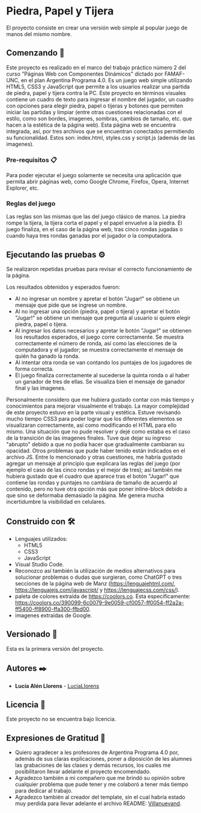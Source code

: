 # Piedra, Papel y Tijera

El proyecto consiste en crear una versión web simple al popular juego de manos del mismo nombre.

## Comenzando 🚀

Este proyecto es realizado en el marco del trabajo práctico número 2 del curso "Páginas Web con Componentes Dinámicos" dictado por FAMAF-UNC, en el plan Argentina Programa 4.0.
Es un juego web simple utilizando HTML5, CSS3 y JavaScript que permite a los usuarios realizar una partida de piedra, papel y tijera contra la PC.
Este proyecto en términos visuales contiene un cuadro de texto para ingresar el nombre del jugador, un cuadro con opciones para elegir piedra, papel o tijeras y botones que permiten iniciar las partidas y limpiar (entre otras cuestiones relacionadas con el estilo, como son bordes, imagenes, sombras, cambios de tamaño, etc. que hacen a la estética de la página web).
Esta página web se encuentra integrada, así, por tres archivos que se encuentran conectados permitiendo su funcionalidad. Estos son: index.html, styles.css y script.js (además de las imagenes).

### Pre-requisitos 📋

Para poder ejecutar el juego solamente se necesita una aplicación que permita abrir páginas web, como Google Chrome, Firefox, Opera, Internet Explorer, etc. 

### Reglas del juego

Las reglas son las mismas que las del juego clásico de manos. La piedra rompe la tijera, la tijera corta el papel y el papel envuelve a la piedra.
El juego finaliza, en el caso de la página web, tras cinco rondas jugadas o cuando haya tres rondas ganadas por el jugador o la computadora.

## Ejecutando las pruebas ⚙️

Se realizaron repetidas pruebas para revisar el correcto funcionamiento de la página.

Los resultados obtenidos y esperados fueron:

* Al no ingresar un nombre y apretar el botón "Jugar!" se obtiene un mensaje que pide que se ingrese un nombre.
* Al no ingresar una opción (piedra, papel o tijera) y apretar el botón "Jugar!" se obtiene un mensaje que pregunta al usuario si quiere elegir piedra, papel o tijera.
* Al ingresar los datos necesarios y apretar le botón "Jugar!" se obtienen los resultados esperados, el juego corre correctamente. Se muestra correctamente el número de ronda, así como las elecciones de la computadora y el jugador; se muestra correctamente el mensaje de quién ha ganado la ronda.
* Al intentar otra ronda se van contando los puntajes de los jugadores de forma correcta.
* El juego finaliza correctamente al sucederse la quinta ronda o al haber un ganador de tres de ellas. Se visualiza bien el mensaje de ganador final y las imagenes.

Personalmente considero que me hubiera gustado contar con más tiempo y conocimientos para mejorar visualmente el trabajo.
La mayor complejidad de este proyecto estuvo en la parte visual y estética. Estuve revisando mucho tiempo CSS3 para poder lograr que los diferentes elementos se visualizaran correctamente, así como modificando el HTML para ello mismo.
Una situación que no pude resolver y dejé como estaba es el caso de la transición de las imagenes finales. Tuve que dejar su ingreso "abrupto" debido a que no podía hacer que gradualmente cambiaran su opacidad. Otros problemas que pude haber tenido están indicados en el archivo JS.
Entre lo mencionado y otras cuestiones, me habría gustado agregar un mensaje al principio que explicara las reglas del juego (por ejemplo el caso de las cinco rondas y el mejor de tres); así también me hubiera gustado que el cuadro que aparece tras el botón "Jugar!" que contiene las rondas y puntajes no cambiara de tamaño de acuerdo al contenido, pero no tuve otra opción más que poner inline-block debido a que sino se deformaba demasiado la página.
Me genera mucha incertidumbre la visibilidad en celulares.

## Construido con 🛠️

* Lenguajes utilizados:
    - HTML5
    - CSS3
    - JavaScript
* Visual Studio Code.
* Reconozco así también la utilización de medios alternativos para solucionar problemas o dudas que surgieran, como ChatGPT o tres secciones de la página web de Manz (https://lenguajehtml.com/, https://lenguajejs.com/javascript/ y https://lenguajecss.com/css/).
* paleta de colores extraída de https://coolors.co. Esta específicamente: https://coolors.co/390099-6c0079-9e0059-cf0057-ff0054-ff2a2a-ff5400-ff8900-ffa300-ffbd00.
* imagenes extraídas de Google.

## Versionado 📌

Esta es la primera versión del proyecto.

## Autores ✒️

* **Lucía Alén Llorens** - [LuciaLlorens](https://github.com/LuciaLlorens)

## Licencia 📄

Este proyecto no se encuentra bajo licencia.

## Expresiones de Gratitud 🎁

* Quiero agradecer a les profesores de Argentina Programa 4.0 por, además de sus claras explicaciones, poner a diposición de les alumnes las grabaciones de las clases y demás recursos, los cuales me posibilitaron llevar adelante el proyecto encomendado.
* Agradezco también a mi compañero que me brindó su opinión sobre cualquier problema que pude tener y me colaboró a tener más tiempo para dedicar al trabajo.
* Agradezco también al creador del template, sin el cual habría estado muy perdida para llevar adelante el archivo README: [Villanuevand](https://github.com/Villanuevand). 